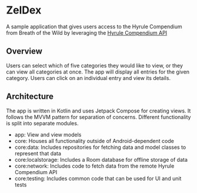 # ZelDex

A sample application that gives users access to the Hyrule Compendium from Breath of the Wild by leveraging the [Hyrule Compendium API](https://gadhagod.github.io/Hyrule-Compendium-API/#/)

## Overview
Users can select which of five categories they would like to view, or they can view all categories at once. The app will display all entries for the given category. Users can click on an individual entry and view its details.

## Architecture
The app is written in Kotlin and uses Jetpack Compose for creating views. It follows the MVVM pattern for separation of concerns.
Different functionality is split into separate modules.
- app: View and view models
- core: Houses all functionality outside of Android-dependent code
- core:data: Includes repositories for fetching data and model classes to represent that data
- core:localstorage: Includes a Room database for offline storage of data
- core:network: Includes code to fetch data from the remote Hyrule Compendium API
- core:testing: Includes common code that can be used for UI and unit tests
